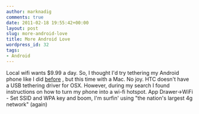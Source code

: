 ```yaml
---
author: marknadig
comments: true
date: 2011-02-18 19:55:42+00:00
layout: post
slug: more-android-love
title: More Android Love
wordpress_id: 32
tags:
- Android
---
```


Local wifi wants $9.99 a day. So, I thought I'd try tethering my Android phone like I did [before](/personal/marknadig/Blog/Lists/Posts/Post.aspx?ID=171) , but this time with a Mac. No joy. HTC doesn't have a USB tethering driver for OSX. However, during my search I found instructions on how to turn my phone into a wi-fi hotspot. App Drawer->WiFi - Set SSID and WPA key and boom, I'm surfin' using "the nation's largest 4g network" (again) 
